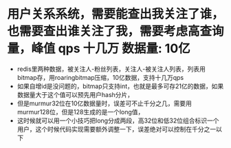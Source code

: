 # 用户关系系统，需要能查出我关注了谁，也需要查出谁关注了我，需要考虑高查询量，峰值 qps 十几万 数据量: 10亿

* redis里两种数据，被关注人-粉丝列表，关注人-被关注人列表，列表用bitmap存，用roaringbitmap压缩，10亿数据，支持十几万qps
* 如果自增id是没问题的，bitmap只支持int，也就是最多可存21亿的数据，如果数据量大于这个值可以预先用户hash分片，
* 但是murmur32位在10亿数据量时，误差可不止千分之几，需要用murmur128位，但是128生成的是一个long值，
* 这时候就可以用一个小技巧把long分成两段，高32位和低32位组合标识一个用户，这个时候代码实现需要额外调整一下，误差绝对可以控制在千分之一以下
